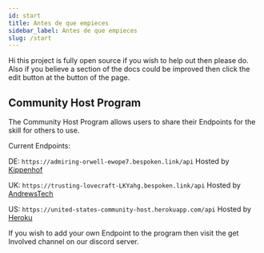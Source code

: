 ```yaml
---
id: start
title: Antes de que empieces
sidebar_label: Antes de que empieces
slug: /start
---
```


Hi this project is fully open source if you wish to help out then please do.
Also if you believe a section of the docs could be improved then click the edit button at the button of the page.

## Community Host Program

The Community Host Program allows users to share their Endpoints for the skill for others to use.

Current Endpoints:

DE: ``` https://admiring-orwell-ewope7.bespoken.link/api ``` 
Hosted by [Kippenhof](https://github.com/Kippenhof)


UK: ``` https://trusting-lovecraft-LKYahg.bespoken.link/api ``` 
Hosted by [AndrewsTech](https://github.com/andrewstech)

US: ``` https://united-states-community-host.herokuapp.com/api ```
Hosted by [Heroku](https://heroku.com)

If you wish to add your own Endpoint to the program then visit the get Involved channel on our discord server.





